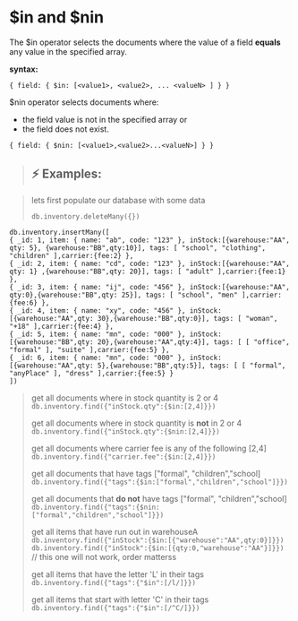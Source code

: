 # $in and $nin

The $in operator selects the documents where the value of a field **equals** any value in the specified array.

**syntax:**

```{ field: { $in: [<value1>, <value2>, ... <valueN> ] } }```

$nin operator selects documents where:

- the field value is not in the specified array or
- the field does not exist.

``` { field: { $nin: [<value1>,<value2>...<valueN>] } } ```

> ## :zap: Examples:

> lets first populate our database with some data
>
> ``` db.inventory.deleteMany({}) ```
>
```
db.inventory.insertMany([
{ _id: 1, item: { name: "ab", code: "123" }, inStock:[{warehouse:"AA", qty: 5}, {warehouse:"BB",qty:10}], tags: [ "school", "clothing", "children" ],carrier:{fee:2} },
{ _id: 2, item: { name: "cd", code: "123" }, inStock:[{warehouse:"AA", qty: 1} ,{warehouse:"BB",qty: 20}], tags: [ "adult" ],carrier:{fee:1} },
{ _id: 3, item: { name: "ij", code: "456" }, inStock:[{warehouse:"AA", qty:0},{warehouse:"BB",qty: 25}], tags: [ "school", "men" ],carrier:{fee:6} },
{ _id: 4, item: { name: "xy", code: "456" }, inStock:[{warehouse:"AA",qty: 30},{warehouse:"BB",qty:0}], tags: [ "woman", "+18" ],carrier:{fee:4} },
{ _id: 5, item: { name: "mn", code: "000" }, inStock:[{warehouse:"BB",qty: 20},{warehouse:"AA",qty:4}], tags: [ [ "office", "formal" ], "suite" ],carrier:{fee:5} },
{ _id: 6, item: { name: "mn", code: "000" }, inStock:[{warehouse:"AA",qty: 5},{warehouse:"BB",qty:5}], tags: [ [ "formal", "anyPlace" ], "dress" ],carrier:{fee:5} }
])
```

> get all documents where in stock quantity is 2 or 4 <br>
> ```db.inventory.find({"inStock.qty":{$in:[2,4]}})``` <br>
>
> get all documents where in stock quantity is **not** in 2 or 4 <br>
> ```db.inventory.find({"inStock.qty":{$nin:[2,4]}})```<br>
>
> get all documents where carrier fee is any of the following [2,4] <br>
> ```db.inventory.find({"carrier.fee":{$in:[2,4]}})``` <br>
>
> get all documents  that have tags ["formal", "children","school]<br>
> ``` db.inventory.find({"tags":{$in:["formal","children","school"]}}) ```<br>
>
> get all documents  that **do not** have tags ["formal", "children","school]<br>
> ``` db.inventory.find({"tags":{$nin:["formal","children","school"]}}) ```<br>
>
> get all items that have run out in warehouseA <br>
>``` db.inventory.find({"inStock":{$in:[{"warehouse":"AA",qty:0}]}}) ```<br>
>```db.inventory.find({"inStock":{$in:[{qty:0,"warehouse":"AA"}]}})``` // this one will not work, order matterss <br>
>
> get  all items that have the letter 'L' in their tags  <br>
> ```db.inventory.find({"tags":{"$in":[/l/]}})```<br>
>
> get all items that start with letter 'C' in their tags <br>
> ```db.inventory.find({"tags":{"$in":[/^C/]}})```

